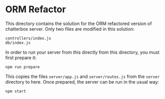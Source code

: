 # ORM Refactor

This directory contains the solution for the ORM refactored version of chatterbox server. Only two files are modified in this solution:
```
controllers/index.js
db/index.js
```

In order to run your server from this directly from this directory, you must first prepare it:
```
npm run prepare
```

This copies the files `server/app.js` and `server/routes.js` from the `server` directory to here. Once prepared, the server can be run in the usual way:
```
npm start
```
